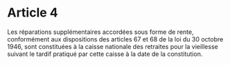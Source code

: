 # Article 4

Les réparations supplémentaires accordées sous forme de rente, conformément aux dispositions des articles 67 et 68 de la loi du 30 octobre 1946, sont constituées à la caisse nationale des retraites pour la vieillesse suivant le tardif pratiqué par cette caisse à la date de la constitution.
